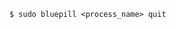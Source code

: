 <!-- usedin: [ _includes/_inlines/Tutorials/Rails/1967-09-26-bluepill/1967-09-26-bluepill_unload-a-process-v1.md] -->

```
$ sudo bluepill <process_name> quit
```
